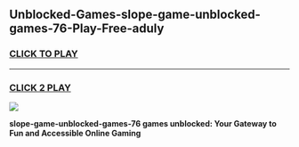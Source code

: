 
## Unblocked-Games-slope-game-unblocked-games-76-Play-Free-aduly
<h3>
<a href="https://premium76.site?title=slope-game-unblocked-games-76&ref=10A">CLICK TO PLAY</a></h3>
<hr>

<h3>
<a href="https://premium76.site?title=slope-game-unblocked-games-76&ref=10A">CLICK 2 PLAY</a>
  
</h3>

<a href="https://premium76.site?title=slope-game-unblocked-games-76&ref=10A"><img src="https://clearcache.store/games.png"></a>


**slope-game-unblocked-games-76 games unblocked: Your Gateway to Fun and Accessible Online Gaming**
